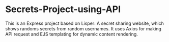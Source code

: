 # Secrets-Project-using-API
This is an Express project based on Lisper: A secret sharing website, which shows randoms secrets from random usernames. It uses Axios for making API request and EJS templating for dynamic content rendering.

